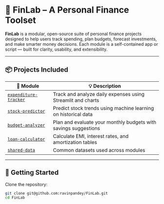 # 🧪 FinLab – A Personal Finance Toolset

**FinLab** is a modular, open-source suite of personal finance projects designed to help users track spending, plan budgets, forecast investments, and make smarter money decisions. Each module is a self-contained app or script — built for clarity, usability, and extensibility.

---

## 📦 Projects Included

| 📁 Module              | 💡 Description                                                                 |
|------------------------|---------------------------------------------------------------------------------|
| [`expenditure-tracker`](./expenditure-tracker) | Track and analyze daily expenses using Streamlit and charts              |
| [`stock-predictor`](./stock-predictor)         | Predict stock trends using machine learning on historical data           |
| [`budget-analyzer`](./budget-analyzer)         | Plan and evaluate your monthly budgets with savings suggestions          |
| [`loan-calculator`](./loan-calculator)         | Calculate EMI, interest rates, and amortization tables                   |
| [`shared-data`](./shared-data)                 | Common datasets used across modules                                      |

---

## 🚀 Getting Started

Clone the repository:

```bash
git clone git@github.com:ravinpandey/FinLab.git
cd FinLab

